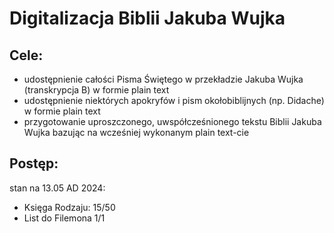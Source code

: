 # **Digitalizacja Biblii Jakuba Wujka**

## **Cele:**
- udostępnienie całości Pisma Świętego w przekładzie Jakuba Wujka (transkrypcja B) w formie plain text
- udostępnienie niektórych apokryfów i pism okołobiblijnych (np. Didache) w formie plain text
- przygotowanie uproszczonego, uwspółcześnionego tekstu Biblii Jakuba Wujka bazując na wcześniej wykonanym plain text-cie

## **Postęp:**
stan na 13.05 AD 2024:
- Księga Rodzaju: 15/50
- List do Filemona 1/1
